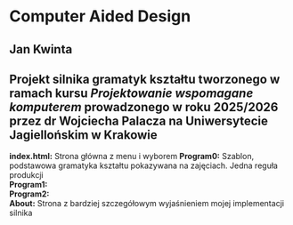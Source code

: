 Computer Aided Design  
================
Jan Kwinta  
-  
Projekt silnika gramatyk kształtu tworzonego w ramach kursu _Projektowanie wspomagane komputerem_ prowadzonego w roku 2025/2026 przez dr Wojciecha Palacza na Uniwersytecie Jagiellońskim w Krakowie  
-  
**index.html:** Strona główna z menu i wyborem
**Program0:** Szablon, podstawowa gramatyka kształtu pokazywana na zajęciach. Jedna reguła produkcji  
**Program1:**  
**Program2:**  
**About:** Strona z bardziej szczegółowym wyjaśnieniem mojej implementacji silnika  
